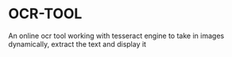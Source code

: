 # OCR-TOOL
An online ocr tool working with tesseract  engine to take in images dynamically, extract the text and display it
